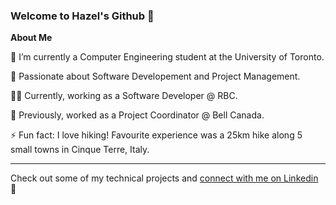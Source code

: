 ### Welcome to Hazel's Github 👋


**About Me**

🔭 I’m currently a Computer Engineering student at the University of Toronto.

🌱 Passionate about Software Developement and Project Management.

👩‍💻 Currently, working as a Software Developer @ RBC.

💼 Previously, worked as a Project Coordinator @ Bell Canada.

⚡ Fun fact: I love hiking! Favourite experience was a 25km hike along 5 small towns in Cinque Terre, Italy.

****
Check out some of my technical projects and [connect with me on Linkedin](https://www.linkedin.com/in/hazel-sharma) 📲

